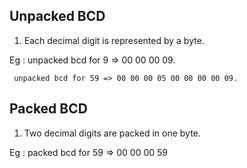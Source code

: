 ## Unpacked BCD

1. Each decimal digit is represented by a byte.

Eg : unpacked bcd for 9  => 00 00 00 09.

     unpacked bcd for 59 => 00 00 00 05 00 00 00 00 09.

## Packed BCD

1. Two decimal digits are packed in one byte.

Eg : packed bcd for 59 =>   00 00 00 59

